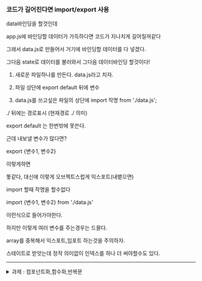 ### 코드가 길어진다면 import/export 사용

data바인딩을 할것인데

app.js에 바인딩할 데이터가 가득하다면 코드가 지나치게 길어질꺼같다


그래서 data.js로 만들어서 거기에 바인딩할 데이터를 다 넣겠다.


그다음 state로 데이터를 불러와서 그다음 데이터바인딩 할것이다!



1. 새로운 파일하나를 만든다. data.js라고 치자.

2. 파일 상단에 export default 뒤에 변수

3. data.js를 쓰고싶은 파일의 상단에 import 작명 from './data.js';

./ 뒤에는 경로표시 (현재경로 ./ 의미)

export default 는 한번밖에 못쓴다.

근데 내보낼 변수가 많다면?

export {변수1, 변수2}

이렇게하면

똫같다, 대신에 이렇게 오브젝트스럽게 익스포트(내뱉으면)

import 할때 작명을 할수없다

import {변수1, 변수2} from './data.js' 

이런식으로 들어가야한다.

하지만 이렇게 여러 변수를 주는경우는 드믈다.


array를 중복해서 익스포트,임포트 하는것을 주의하자.

스테이트로 받앗는데 정작 의미없이 인덱스를 하나 더 써야할수도 있다.


---

<details><summary>과제 : 컴포넌트화,함수화,반복문</summary>


```jsx
import React,{ useState } from 'react';
import './App.css';
import { Navbar,Nav,NavDropdown,Button,Jumbotron} from 'react-bootstrap';
import data from './data.js'



function App() {

  let [guitar, guitarChange] = useState(data);

  return (
    <div className="App">
      <Navbar bg="light" expand="lg">
        <Navbar.Brand href="#home">Guitar Shop</Navbar.Brand>
        <Navbar.Toggle aria-controls="basic-navbar-nav" />
        <Navbar.Collapse id="basic-navbar-nav">
          <Nav className="ml-auto">
            <Nav.Link href="#home">Home</Nav.Link>
            <Nav.Link href="#link">Link</Nav.Link>
            <NavDropdown title="Dropdown" id="basic-nav-dropdown">
              <NavDropdown.Item href="#action/3.1">Action</NavDropdown.Item>
              <NavDropdown.Item href="#action/3.2">Another action</NavDropdown.Item>
              <NavDropdown.Item href="#action/3.3">Something</NavDropdown.Item>
              <NavDropdown.Divider />
              <NavDropdown.Item href="#action/3.4">Separated link</NavDropdown.Item>
            </NavDropdown>
          </Nav>
        </Navbar.Collapse>
      </Navbar>
      
      <Jumbotron className="background">
        <h1>20% Season OFF</h1>
        <p>
          This is a simple hero unit, a simple jumbotron-style component for calling
          extra attention to featured content or information.
        </p>
        <p>
          <Button variant="primary">Learn more</Button>
        </p>
      </Jumbotron>

      <div className="container">
        <div className="row">
          
          {
            guitar.map((i,index)=>{
              return (
                <Product image = {guitar[index]["image"]} title={guitar[index]["title"]} content={guitar[index]["content"]} price={guitar[index]["price"]}/>
              )
            })
          }
          
        </div>
      </div>
    </div>
  );
}

function Product(props,i){
  return (
    <div className="col-md-4">
            <img src={props.image} width="100%" height="80%"/>
            <h4> {props.title}</h4>
            <p>{props.content} & {props.price}</p>
            </div>
  )
}

export default App;
```

</details>

